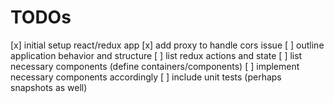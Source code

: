 # TODOs

[x] initial setup react/redux app
[x] add proxy to handle cors issue
[ ] outline application behavior and structure
  [ ] list redux actions and state
  [ ] list necessary components (define containers/components)
[ ] implement necessary components accordingly
  [ ] include unit tests (perhaps snapshots as well)

